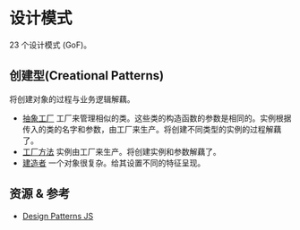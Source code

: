 # 设计模式
23 个设计模式 (GoF)。

## 创建型(Creational Patterns)
将创建对象的过程与业务逻辑解藕。

* [抽象工厂](./creational/abstract-factory/index.spec.js) 工厂来管理相似的类。这些类的构造函数的参数是相同的。实例根据传入的类的名字和参数，由工厂来生产。将创建不同类型的实例的过程解藕了。
* [工厂方法](./creational/factory-method/index.spec.js) 实例由工厂来生产。将创建实例和参数解藕了。
* [建造者](./creational/builder/index.spec.js) 一个对象很复杂。给其设置不同的特征呈现。

## 资源 & 参考
* [Design Patterns JS](https://github.com/fbeline/design-patterns-JS)
